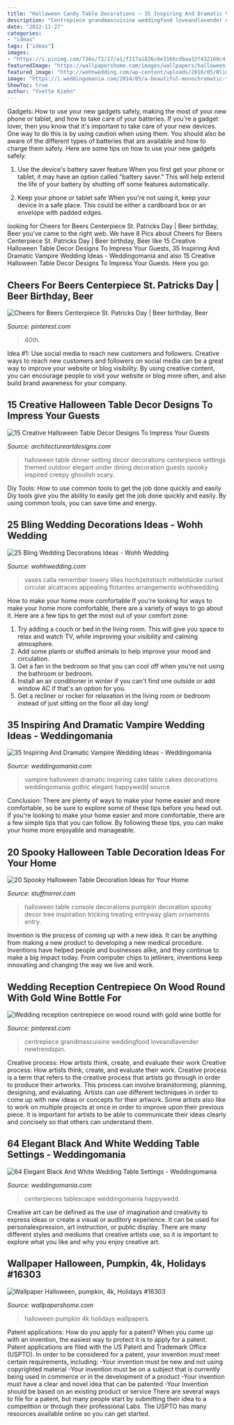 ```yaml
---
title: "Halloween Candy Table Decorations ~ 35 Inspiring And Dramatic Vampire Wedding Ideas"
description: "Centrepiece grandmascuisine weddingfood loveandlavender newtrendspin"
date: "2022-11-27"
categories:
- "ideas"
tags: ["ideas"]
images:
- "https://i.pinimg.com/736x/f2/17/a1/f217a1826c8e3166cdbaa32f432160c4.jpg"
featuredImage: "https://wallpapershome.com/images/wallpapers/halloween-3840x2160-pumpkin-4k-16303.jpg"
featured_image: "http://wohhwedding.com/wp-content/uploads/2016/05/Bling-Centerpieces-Wedding-Decorations.jpg"
image: "https://i.weddingomania.com/2014/05/a-beautiful-monochromatic-table-setting-with-greenery-white-blooms-and-black-candles-and-white-napkins.jpg"
ShowToc: true
author: "Yvette Kiehn"
---
```



Gadgets: How to use your new gadgets safely, making the most of your new phone or tablet, and how to take care of your batteries.
If you're a gadget lover, then you know that it's important to take care of your new devices. One way to do this is by using caution when using them. You should also be aware of the different types of batteries that are available and how to charge them safely. Here are some tips on how to use your new gadgets safely: 
1) Use the device's battery saver feature When you first get your phone or tablet, it may have an option called "battery saver." This will help extend the life of your battery by shutting off some features automatically. 

2) Keep your phone or tablet safe When you're not using it, keep your device in a safe place. This could be either a cardboard box or an envelope with padded edges.

	

		
looking for Cheers for Beers Centerpiece St. Patricks Day | Beer birthday, Beer you've came to the right web. We have 8 Pics about Cheers for Beers Centerpiece St. Patricks Day | Beer birthday, Beer like 15 Creative Halloween Table Decor Designs To Impress Your Guests, 35 Inspiring And Dramatic Vampire Wedding Ideas - Weddingomania and also 15 Creative Halloween Table Decor Designs To Impress Your Guests. Here you go:
		
    
## Cheers For Beers Centerpiece St. Patricks Day | Beer Birthday, Beer

<img loading=lazy src="https://i.pinimg.com/736x/f3/4c/67/f34c67bd15ac248911ef7a91b2b760f3.jpg" onerror="this.onerror=null;this.src='https://tse3.mm.bing.net/th?id=OIP.D75buEjYsxsY0UnwUUa59wHaJ3&amp;pid=15.1';" alt="Cheers for Beers Centerpiece St. Patricks Day | Beer birthday, Beer">

_Source: pinterest.com_

>40th. 

	

Idea #1: Use social media to reach new customers and followers.
Creative ways to reach new customers and followers on social media can be a great way to improve your website or blog visibility. By using creative content, you can encourage people to visit your website or blog more often, and also build brand awareness for your company.

    
## 15 Creative Halloween Table Decor Designs To Impress Your Guests

<img loading=lazy src="https://www.architectureartdesigns.com/wp-content/uploads/2015/09/982-630x473.jpg" onerror="this.onerror=null;this.src='https://tse3.mm.bing.net/th?id=OIP.rBufs-SCGqjEUiUvWgF7eAHaFj&amp;pid=15.1';" alt="15 Creative Halloween Table Decor Designs To Impress Your Guests">

_Source: architectureartdesigns.com_

>halloween table dinner setting decor decorations centerpiece settings themed outdoor elegant under dining decoration guests spooky inspired creepy ghoulish scary. 

	

Diy Tools: How to use common tools to get the job done quickly and easily
Diy tools give you the ability to easily get the job done quickly and easily. By using common tools, you can save time and energy.

    
## 25 Bling Wedding Decorations Ideas - Wohh Wedding

<img loading=lazy src="http://wohhwedding.com/wp-content/uploads/2016/05/Bling-Centerpieces-Wedding-Decorations.jpg" onerror="this.onerror=null;this.src='https://tse4.mm.bing.net/th?id=OIP.fv3IawSUItHIPARNlMOOtQHaLH&amp;pid=15.1';" alt="25 Bling Wedding Decorations Ideas - Wohh Wedding">

_Source: wohhwedding.com_

>vases calla remember lowery lilies hochzeitstisch mittelstücke curled circular alcatraces appealing flotantes arrangements wohhwedding. 

	

How to make your home more comfortable
If you're looking for ways to make your home more comfortable, there are a variety of ways to go about it. Here are a few tips to get the most out of your comfort zone: 
1. Try adding a couch or bed in the living room. This will give you space to relax and watch TV, while improving your visibility and calming atmosphere. 
2. Add some plants or stuffed animals to help improve your mood and circulation. 
3. Get a fan in the bedroom so that you can cool off when you're not using the bathroom or bedroom. 
4. Install an air conditioner in winter if you can't find one outside or add window AC if that's an option for you. 
5. Get a recliner or rocker for relaxation in the living room or bedroom instead of just sitting on the floor all day long!

    
## 35 Inspiring And Dramatic Vampire Wedding Ideas - Weddingomania

<img loading=lazy src="https://i.weddingomania.com/inspiring-and-dramatic-vampire-wedding-ideas-23-500x751.jpg" onerror="this.onerror=null;this.src='https://tse3.mm.bing.net/th?id=OIP.sj0x-6PPZxAbNUaKspaggQHaLH&amp;pid=15.1';" alt="35 Inspiring And Dramatic Vampire Wedding Ideas - Weddingomania">

_Source: weddingomania.com_

>vampire halloween dramatic inspiring cake table cakes decorations weddingomania gothic elegant happywedd source. 

	

Conclusion: There are plenty of ways to make your home easier and more comfortable, so be sure to explore some of these tips before you head out.
If you're looking to make your home easier and more comfortable, there are a few simple tips that you can follow. By following these tips, you can make your home more enjoyable and manageable.

    
## 20 Spooky Halloween Table Decoration Ideas For Your Home

<img loading=lazy src="https://www.stuffmirror.com/wp-content/uploads/2018/10/Spooky-Halloween-Table-Decorations10.jpg" onerror="this.onerror=null;this.src='https://tse3.mm.bing.net/th?id=OIP.Ph0LhKuhC6ioleSLRg22qQHaKI&amp;pid=15.1';" alt="20 Spooky Halloween Table Decoration Ideas for Your Home">

_Source: stuffmirror.com_

>halloween table console decorations pumpkin decoration spooky decor tree inspiration tricking treating entryway glam ornaments entry. 

	

Invention is the process of coming up with a new idea. It can be anything from making a new product to developing a new medical procedure. Inventions have helped people and businesses alike, and they continue to make a big impact today. From computer chips to jetliners, inventions keep innovating and changing the way we live and work.

    
## Wedding Reception Centrepiece On Wood Round With Gold Wine Bottle For

<img loading=lazy src="https://i.pinimg.com/736x/f2/17/a1/f217a1826c8e3166cdbaa32f432160c4.jpg" onerror="this.onerror=null;this.src='https://tse3.mm.bing.net/th?id=OIP.bDvXG87mPbIluR1ZHjTYDgHaLH&amp;pid=15.1';" alt="Wedding reception centrepiece on wood round with gold wine bottle for">

_Source: pinterest.com_

>centrepiece grandmascuisine weddingfood loveandlavender newtrendspin. 

	

Creative process: How artists think, create, and evaluate their work
Creative process: How artists think, create, and evaluate their work.
Creative process is a term that refers to the creative process that artists go through in order to produce their artworks. This process can involve brainstorming, planning, designing, and evaluating. Artists can use different techniques in order to come up with new ideas or concepts for their artwork. Some artists also like to work on multiple projects at once in order to improve upon their previous piece. It is important for artists to be able to communicate their ideas clearly and concisely so that others can understand them.

    
## 64 Elegant Black And White Wedding Table Settings - Weddingomania

<img loading=lazy src="https://i.weddingomania.com/2014/05/a-beautiful-monochromatic-table-setting-with-greenery-white-blooms-and-black-candles-and-white-napkins.jpg" onerror="this.onerror=null;this.src='https://tse2.mm.bing.net/th?id=OIP.nVp42MDjLRVNfsHMOCspqQHaLH&amp;pid=15.1';" alt="64 Elegant Black And White Wedding Table Settings - Weddingomania">

_Source: weddingomania.com_

>centerpieces tablescape weddingomania happywedd. 

	

Creative art can be defined as the use of imagination and creativity to express ideas or create a visual or auditory experience. It can be used for personalexpression, art instruction, or public display. There are many different styles and mediums that creative artists use, so it is important to explore what you like and why you enjoy creative art.

    
## Wallpaper Halloween, Pumpkin, 4k, Holidays #16303

<img loading=lazy src="https://wallpapershome.com/images/wallpapers/halloween-3840x2160-pumpkin-4k-16303.jpg" onerror="this.onerror=null;this.src='https://tse2.mm.bing.net/th?id=OIP.nCU9A84AkVGz8aH68n8uLwHaEK&amp;pid=15.1';" alt="Wallpaper Halloween, pumpkin, 4k, Holidays #16303">

_Source: wallpapershome.com_

>halloween pumpkin 4k holidays wallpapers. 

	

Patent applications: How do you apply for a patent?
When you come up with an invention, the easiest way to protect it is to apply for a patent. Patent applications are filed with the US Patent and Trademark Office (USPTO). In order to be considered for a patent, your invention must meet certain requirements, including: 
-Your invention must be new and not using copyrighted material
-Your invention must be on a subject that is currently being used in commerce or in the development of a product
-Your invention must have a clear and novel idea that can be patented
-Your Invention should be based on an existing product or service There are several ways to file for a patent, but many people start by submitting their idea to a competition or through their professional Labs. The USPTO has many resources available online so you can get started.

